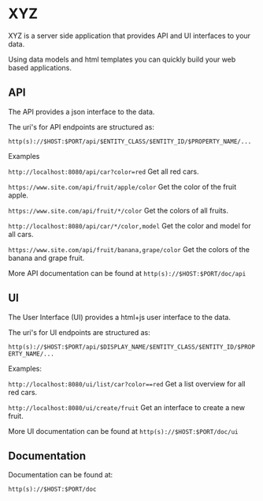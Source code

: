 # XYZ

XYZ is a server side application that provides API and UI interfaces to your data.

Using data models and html templates you can quickly build your web based applications.

## API

The API provides a json interface to the data. 

The uri's for API endpoints are structured as:

`http(s)://$HOST:$PORT/api/$ENTITY_CLASS/$ENTITY_ID/$PROPERTY_NAME/...`

Examples

`http://localhost:8080/api/car?color=red`
Get all red cars.

`https://www.site.com/api/fruit/apple/color`
Get the color of the fruit apple.

`https://www.site.com/api/fruit/*/color`
Get the colors of all fruits.

`http://localhost:8080/api/car/*/color,model`
Get the color and model for all cars.

`https://www.site.com/api/fruit/banana,grape/color`
Get the colors of the banana and grape fruit.

More API documentation can be found at `http(s)://$HOST:$PORT/doc/api`

## UI

The User Interface (UI) provides a html+js user interface to the data. 

The uri's for UI endpoints are structured as:

`http(s)://$HOST:$PORT/api/$DISPLAY_NAME/$ENTITY_CLASS/$ENTITY_ID/$PROPERTY_NAME/...`

Examples:

`http://localhost:8080/ui/list/car?color==red`
Get a list overview for all red cars.

`http://localhost:8080/ui/create/fruit`
Get an interface to create a new fruit.

More UI documentation can be found at `http(s)://$HOST:$PORT/doc/ui`

## Documentation

Documentation can be found at:

`http(s)://$HOST:$PORT/doc`


